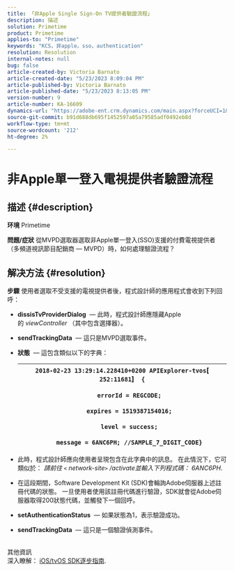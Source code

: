 ```yaml
---
title: 「非Apple Single Sign-On TV提供者驗證流程」
description: 描述
solution: Primetime
product: Primetime
applies-to: "Primetime"
keywords: "KCS，非apple，sso，authentication"
resolution: Resolution
internal-notes: null
bug: false
article-created-by: Victoria Barnato
article-created-date: "5/23/2023 8:09:04 PM"
article-published-by: Victoria Barnato
article-published-date: "5/23/2023 8:13:05 PM"
version-number: 9
article-number: KA-16609
dynamics-url: "https://adobe-ent.crm.dynamics.com/main.aspx?forceUCI=1&pagetype=entityrecord&etn=knowledgearticle&id=e11dc8a5-a5f9-ed11-8849-6045bd006295"
source-git-commit: b91d688db695f1452597a05a79585adf0492eb8d
workflow-type: tm+mt
source-wordcount: '212'
ht-degree: 2%

---
```


# 非Apple單一登入電視提供者驗證流程

## 描述 {#description}

<b>环境</b>
Primetime


<b>問題/症狀</b>
從MVPD選取器選取非Apple單一登入(SSO)支援的付費電視提供者（多頻道視訊節目配銷商 — MVPD）時，如何處理驗證流程？


## 解决方法 {#resolution}

<b>步驟</b>
使用者選取不受支援的電視提供者後，程式設計師的應用程式會收到下列回呼：

- <b>dissisTvProviderDialog</b>  — 此時，程式設計師應隱藏Apple的 *viewController* （其中包含選擇器）。
- <b>sendTrackingData</b>  — 這只是MVPD選取事件。
- <b>狀態</b>  — 這包含類似以下的字典：

   | `2018-02-23 13:29:14.228410+0200 APIExplorer-tvos`[` 252:11681`]`  {`<br><br>`    errorId = REGCODE;`<br><br>`    expires = 1519387154016;`<br><br>`    level = success;`<br><br>`    message = 6ANC6PH; //SAMPLE_7_DIGIT_CODE}` |
   | --- |


- 此時，程式設計師應向使用者呈現包含在此字典中的訊息。 在此情況下，它可類似於： *請前往 `<` network-site`>` /activate並輸入下列程式碼： 6ANC6PH*.
- 在這段期間，Software Development Kit (SDK)會輪詢Adobe伺服器上述註冊代碼的狀態。 一旦使用者使用該註冊代碼進行驗證，SDK就會從Adobe伺服器取得200狀態代碼，並觸發下一個回呼。


- <b>setAuthenticationStatus</b>  — 如果狀態為1，表示驗證成功。


- <b>sendTrackingData </b> — 這只是一個驗證偵測事件。

<br>其他資訊<br>
深入瞭解： [iOS/tvOS SDK逐步指南](https://experienceleague.adobe.com/docs/primetime/authentication/programmer-integration-guide/accessenabler-sdk/ios-sdk/iostvos-sdk-cookbook.html?lang=en#create_dev).




